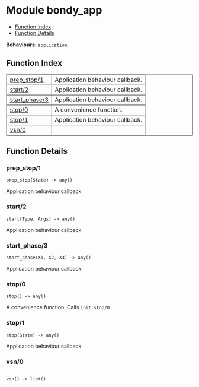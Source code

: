 

# Module bondy_app #
* [Function Index](#index)
* [Function Details](#functions)

__Behaviours:__ [`application`](application.md).

<a name="index"></a>

## Function Index ##


<table width="100%" border="1" cellspacing="0" cellpadding="2" summary="function index"><tr><td valign="top"><a href="#prep_stop-1">prep_stop/1</a></td><td>Application behaviour callback.</td></tr><tr><td valign="top"><a href="#start-2">start/2</a></td><td>Application behaviour callback.</td></tr><tr><td valign="top"><a href="#start_phase-3">start_phase/3</a></td><td>Application behaviour callback.</td></tr><tr><td valign="top"><a href="#stop-0">stop/0</a></td><td>A convenience function.</td></tr><tr><td valign="top"><a href="#stop-1">stop/1</a></td><td>Application behaviour callback.</td></tr><tr><td valign="top"><a href="#vsn-0">vsn/0</a></td><td></td></tr></table>


<a name="functions"></a>

## Function Details ##

<a name="prep_stop-1"></a>

### prep_stop/1 ###

`prep_stop(State) -> any()`

Application behaviour callback

<a name="start-2"></a>

### start/2 ###

`start(Type, Args) -> any()`

Application behaviour callback

<a name="start_phase-3"></a>

### start_phase/3 ###

`start_phase(X1, X2, X3) -> any()`

Application behaviour callback

<a name="stop-0"></a>

### stop/0 ###

`stop() -> any()`

A convenience function. Calls `init:stop/0`

<a name="stop-1"></a>

### stop/1 ###

`stop(State) -> any()`

Application behaviour callback

<a name="vsn-0"></a>

### vsn/0 ###

<pre><code>
vsn() -&gt; list()
</code></pre>
<br />

